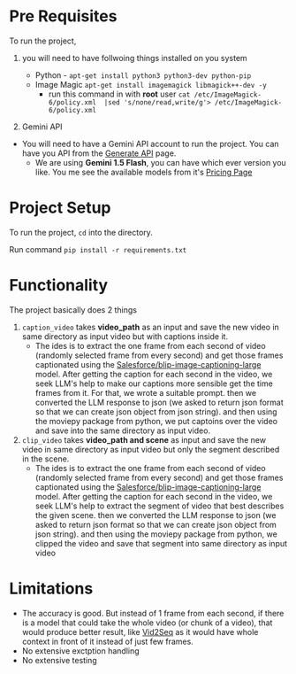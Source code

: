 # Pre Requisites
To run the project, 

1. you will need to have follwoing things installed on you system

    * Python -  ```apt-get install python3 python3-dev python-pip```
    * Image Magic ```apt-get install imagemagick libmagick++-dev -y ```
        * run this command in with __root__ user ```cat /etc/ImageMagick-6/policy.xml  |sed 's/none/read,write/g'> /etc/ImageMagick-6/policy.xml```
2. Gemini API
* You will need to have a Gemini API account to run the project. You can have you API from the [Generate API](https://aistudio.google.com/app/apikey) page.
    * We are using __Gemini 1.5 Flash__, you can have which ever version you like. You me see the available models from it's [Pricing Page](https://ai.google.dev/pricing)


# Project Setup

To run the project, ```cd``` into the directory.

Run command ```pip install -r requirements.txt```


# Functionality

The project basically does 2 things
1. ```caption_video```  takes __video_path__ as an input and save the new video in same directory as input video but with captions inside it.
    * The ides is to extract the one frame from each second of video (randomly selected frame from every second) and get those frames captionated using the [Salesforce/blip-image-captioning-large](https://huggingface.co/Salesforce/blip-image-captioning-large) model. After getting the caption for each second in the video, we seek LLM's help to make our captions more sensible get the time frames from it. For that, we wrote a suitable prompt. then we converted the LLM response to json (we asked to return json format so that we can create json object from json string). and then using the moviepy package from python, we put captoins over the video and save into the same directory as input video.
2. ```clip_video``` takes __video_path and scene__ as input and save the new video in same directory as input video but only the segment described in the scene.
    * The ides is to extract the one frame from each second of video (randomly selected frame from every second) and get those frames captionated using the [Salesforce/blip-image-captioning-large](https://huggingface.co/Salesforce/blip-image-captioning-large) model. After getting the caption for each second in the video, we seek LLM's help to extract the segment of video that best describes the given scene. then we converted the LLM response to json (we asked to return json format so that we can create json object from json string). and then using the moviepy package from python, we clipped the video and save that segment into same directory as input video


# Limitations
* The accuracy is good. But instead of 1 frame from each second, if there is a model that could take the whole video (or chunk of a video), that would produce better result, like [Vid2Seq](https://arxiv.org/abs/2302.14115) as it would have whole context in front of it instead of just few frames.  
* No extensive exctption handling
* No extensive testing


